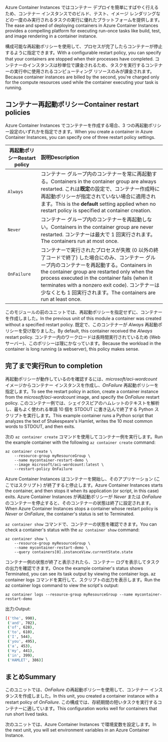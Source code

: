 <span data-ttu-id="ea272-101">Azure Container Instances ではコンテナー デプロイを簡単にすばやく行えるため、コンテナー インスタンスでのビルド、テスト、イメージ レンダリングなどの一度のみ実行されるタスクの実行に優れたプラットフォームを提供します。</span><span class="sxs-lookup"><span data-stu-id="ea272-101">The ease and speed of deploying containers in Azure Container Instances provides a compelling platform for executing run-once tasks like build, test, and image rendering in a container instance.</span></span>

<span data-ttu-id="ea272-102">構成可能な再起動ポリシーを使用して、プロセスが完了したらコンテナーが停止するように指定できます。</span><span class="sxs-lookup"><span data-stu-id="ea272-102">With a configurable restart policy, you can specify that your containers are stopped when their processes have completed.</span></span> <span data-ttu-id="ea272-103">コンテナーのインスタンスは秒単位で課金されるため、タスクを実行するコンテナーの実行中に使用されるコンピューティング リソースのみが課金されます。</span><span class="sxs-lookup"><span data-stu-id="ea272-103">Because container instances are billed by the second, you're charged only for the compute resources used while the container executing your task is running.</span></span>

## <a name="container-restart-policies"></a><span data-ttu-id="ea272-104">コンテナー再起動ポリシー</span><span class="sxs-lookup"><span data-stu-id="ea272-104">Container restart policies</span></span>

<span data-ttu-id="ea272-105">Azure Container Instances でコンテナーを作成する場合、3 つの再起動ポリシー設定のいずれかを指定できます。</span><span class="sxs-lookup"><span data-stu-id="ea272-105">When you create a container in Azure Container Instances, you can specify one of three restart policy settings.</span></span>

| <span data-ttu-id="ea272-106">再起動ポリシー</span><span class="sxs-lookup"><span data-stu-id="ea272-106">Restart policy</span></span>   | <span data-ttu-id="ea272-107">説明</span><span class="sxs-lookup"><span data-stu-id="ea272-107">Description</span></span> |
| ---------------- | :---------- |
| `Always` | <span data-ttu-id="ea272-108">コンテナー グループ内のコンテナーを常に再起動する。</span><span class="sxs-lookup"><span data-stu-id="ea272-108">Containers in the container group are always restarted.</span></span> <span data-ttu-id="ea272-109">これは**既定**の設定で、コンテナー作成時に再起動ポリシーが指定されていない場合に適用されます。</span><span class="sxs-lookup"><span data-stu-id="ea272-109">This is the **default** setting applied when no restart policy is specified at container creation.</span></span> |
| `Never` | <span data-ttu-id="ea272-110">コンテナー グループ内のコンテナーを再起動しない。</span><span class="sxs-lookup"><span data-stu-id="ea272-110">Containers in the container group are never restarted.</span></span> <span data-ttu-id="ea272-111">コンテナーは最大で 1 回実行されます。</span><span class="sxs-lookup"><span data-stu-id="ea272-111">The containers run at most once.</span></span> |
| `OnFailure` | <span data-ttu-id="ea272-112">コンテナーで実行されたプロセスが失敗 (0 以外の終了コードで終了) した場合にのみ、コンテナー グループ内のコンテナーを再起動する。</span><span class="sxs-lookup"><span data-stu-id="ea272-112">Containers in the container group are restarted only when the process executed in the container fails (when it terminates with a nonzero exit code).</span></span> <span data-ttu-id="ea272-113">コンテナーは少なくとも 1 回実行されます。</span><span class="sxs-lookup"><span data-stu-id="ea272-113">The containers are run at least once.</span></span> |

<span data-ttu-id="ea272-114">このモジュールの前のユニットでは、再起動ポリシーを指定せずに、コンテナーを作成しました。</span><span class="sxs-lookup"><span data-stu-id="ea272-114">In the previous unit of this module a container was created without a specified restart policy.</span></span> <span data-ttu-id="ea272-115">既定で、このコンテナーが *Always*  再起動ポリシーを受け取りました。</span><span class="sxs-lookup"><span data-stu-id="ea272-115">By default, this container received the *Always* restart policy.</span></span> <span data-ttu-id="ea272-116">コンテナー内のワークロードは長時間実行されているため (Web サーバー)、このポリシーは理にかなっています。</span><span class="sxs-lookup"><span data-stu-id="ea272-116">Because the workload in the container is long running (a webserver), this policy makes sense.</span></span>

## <a name="run-to-completion"></a><span data-ttu-id="ea272-117">完了まで実行</span><span class="sxs-lookup"><span data-stu-id="ea272-117">Run to completion</span></span>

<span data-ttu-id="ea272-118">再起動ポリシーが動作しているのを確認するには、*microsoft/aci-wordcount* イメージからコンテナー インスタンスを作成し、*OnFailure* 再起動ポリシーを指定します。</span><span class="sxs-lookup"><span data-stu-id="ea272-118">To see the restart policy in action, create a container instance from the *microsoft/aci-wordcount* image, and specify the *OnFailure* restart policy.</span></span> <span data-ttu-id="ea272-119">このコンテナー例では、シェイクスピアのハムレットのテキストを解析し、最もよく使われる単語 10 個を STDOUT に書き込んで終了する Python スクリプトを実行します。</span><span class="sxs-lookup"><span data-stu-id="ea272-119">This example container runs a Python script that analyzes the text of Shakespeare's Hamlet, writes the 10 most common words to STDOUT, and then exits.</span></span>

<span data-ttu-id="ea272-120">次の `az container create` コマンドを使用してコンテナー例を実行します。</span><span class="sxs-lookup"><span data-stu-id="ea272-120">Run the example container with the following `az container create` command:</span></span>

```azureclu
az container create \
    --resource-group myResourceGroup \
    --name mycontainer-restart-demo \
    --image microsoft/aci-wordcount:latest \
    --restart-policy OnFailure
```

<span data-ttu-id="ea272-121">Azure Container Instances はコンテナーを開始し、そのアプリケーション (ここではスクリプト) が終了すると停止します。</span><span class="sxs-lookup"><span data-stu-id="ea272-121">Azure Container Instances starts the container, and then stops it when its application (or script, in this case) exits.</span></span> <span data-ttu-id="ea272-122">Azure Container Instances が再起動ポリシーが *Never* または *OnFailure* のコンテナーを停止すると、そのコンテナーの状態は終了に設定されます。</span><span class="sxs-lookup"><span data-stu-id="ea272-122">When Azure Container Instances stops a container whose restart policy is *Never* or *OnFailure*, the container's status is set to Terminated.</span></span>

<span data-ttu-id="ea272-123">`az container show` コマンドで、コンテナーの状態を確認できます。</span><span class="sxs-lookup"><span data-stu-id="ea272-123">You can check a container's status with the `az container show` command:</span></span>

```azurecli
az container show \
    --resource-group myResourceGroup \
    --name mycontainer-restart-demo \
    --query containers[0].instanceView.currentState.state
```

<span data-ttu-id="ea272-124">コンテナー例の状態が終了と表示されたら、コンテナー ログを表示してタスクの出力を確認できます。</span><span class="sxs-lookup"><span data-stu-id="ea272-124">Once the example container's status shows Terminated, you can see its task output by viewing the container logs.</span></span> <span data-ttu-id="ea272-125">az container logs コマンドを実行して、スクリプトの出力を表示します。</span><span class="sxs-lookup"><span data-stu-id="ea272-125">Run the az container logs command to view the script's output:</span></span>

```azurecli
az container logs --resource-group myResourceGroup --name mycontainer-restart-demo
```

<span data-ttu-id="ea272-126">出力:</span><span class="sxs-lookup"><span data-stu-id="ea272-126">Output:</span></span>

```bash
[('the', 990),
 ('and', 702),
 ('of', 628),
 ('to', 610),
 ('I', 544),
 ('you', 495),
 ('a', 453),
 ('my', 441),
 ('in', 399),
 ('HAMLET', 386)]
```

## <a name="summary"></a><span data-ttu-id="ea272-127">まとめ</span><span class="sxs-lookup"><span data-stu-id="ea272-127">Summary</span></span>

<span data-ttu-id="ea272-128">このユニットでは、*OnFailure* の再起動ポリシーを使用して、コンテナー インスタンスを作成しました。</span><span class="sxs-lookup"><span data-stu-id="ea272-128">In this unit, you created a container instance with a restart policy of *OnFailure*.</span></span> <span data-ttu-id="ea272-129">この構成では、存続期間の短いタスクを実行するコンテナーに適しています。</span><span class="sxs-lookup"><span data-stu-id="ea272-129">This configuration works well for containers that run short lived tasks.</span></span>

<span data-ttu-id="ea272-130">次のユニットでは、Azure Container Instances で環境変数を設定します。</span><span class="sxs-lookup"><span data-stu-id="ea272-130">In the next unit, you will set environment variables in an Azure Container Instance.</span></span>
